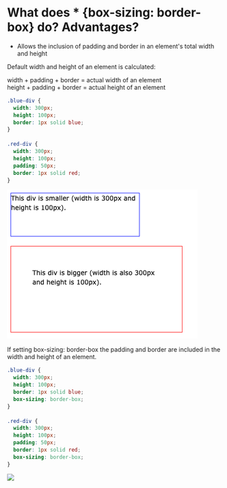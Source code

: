 # What does \* {box-sizing: border-box} do? Advantages?

- Allows the inclusion of padding and border in an element's total width and height

Default width and height of an element is calculated:

width + padding + border = actual width of an element
<br/>
height + padding + border = actual height of an element

```css
.blue-div {
  width: 300px;
  height: 100px;
  border: 1px solid blue;
}

.red-div {
  width: 300px;
  height: 100px;
  padding: 50px;
  border: 1px solid red;
}
```

![](../images/div.png)

If setting box-sizing: border-box the padding and border are included in the width and height of an element.

```css
.blue-div {
  width: 300px;
  height: 100px;
  border: 1px solid blue;
  box-sizing: border-box;
}

.red-div {
  width: 300px;
  height: 100px;
  padding: 50px;
  border: 1px solid red;
  box-sizing: border-box;
}
```

![](../images/div2.png)
